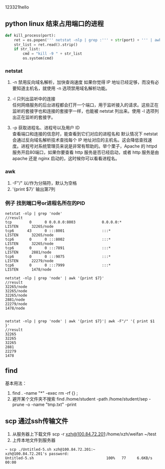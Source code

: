 123321hello
## python linux 结束占用端口的进程
```python
def kill_process(port):
    ret = os.popen(''' netstat -nlp | grep :''' + str(port) + ''' | awk '{print $7}' | awk -F"/" '{ print $1 }' ''')
    str_list = ret.read().strip()
    if str_list:
        cmd = "kill -9 " + str_list
        os.system(cmd)
```
### netstat

1. -n  禁用反向域名解析，加快查询速度  如果你觉得 IP 地址已经足够，而没有必要知道主机名，就使用 -n 选项禁用域名解析功能。  

2. -l 只列出监听中的连接  
任何网络服务的后台进程都会打开一个端口，用于监听接入的请求。这些正在监听的套接字也和连接的套接字一样，也能被 netstat 列出来。使用 -l 选项列出正在监听的套接字。  

3. -p  获取进程名、进程号以及用户 ID  
查看端口和连接的信息时，能查看到它们对应的进程名和
默认情况下 netstat 会通过反向域名解析技术查找每个 IP 地址对应的主机名。这会降低查找速度。进程号对系统管理员来说是非常有帮助的。举个栗子，Apache 的 httpd 服务开启80端口，如果你要查看 http 服务是否已经启动，或者 http 服务是由 apache 还是 nginx 启动的，这时候你可以看看进程名。  


### awk
1.  -F"/" 以/作为分隔符，默认为空格 
2. '{print $7}' 输出第7列


### 例子 找到端口号or进程名所在的PID
```shell
netstat -nlp | grep 'node'
//result
tcp        0      0 0.0.0.0:8003            0.0.0.0:*               LISTEN      32265/node          
tcp6      43      0 :::8001                 :::*                    LISTEN      32265/node          
tcp6       0      0 :::8002                 :::*                    LISTEN      32265/node          
tcp6       0      0 :::7891                 :::*                    LISTEN      2881/node           
tcp6       0      0 :::9075                 :::*                    LISTEN      22279/node          
tcp6       0      0 :::7999                 :::*                    LISTEN      1478/node
  
netstat -nlp | grep 'node' | awk '{print $7}'  
//result  
32265/node
32265/node
32265/node
2881/node
22279/node
1478/node  
  

netstat -nlp | grep 'node' | awk '{print $7}'| awk -F"/" '{ print $1 }'  
//result  
32265
32265
32265
2881
22279
1478

```

## find

基本用法：
1. find . -name "*" -exec rm -rf {} \;
2. 避开某个文件夹不搜索  find /home/student -path /home/student/sep -prune -o -name "tmp.txt" -print

## scp 通过ssh传输文件
1. 从服务器上下载文件 scp -r xzh@100.84.72.201:/home/xzh/weifan ~/test
2. 上传本地文件到服务器   
```
~ scp ./Untitled-5.sh xzh@100.84.72.201:~
xzh@100.84.72.201's password:
Untitled-5.sh                                 100%   77     6.6KB/s   00:00 
```